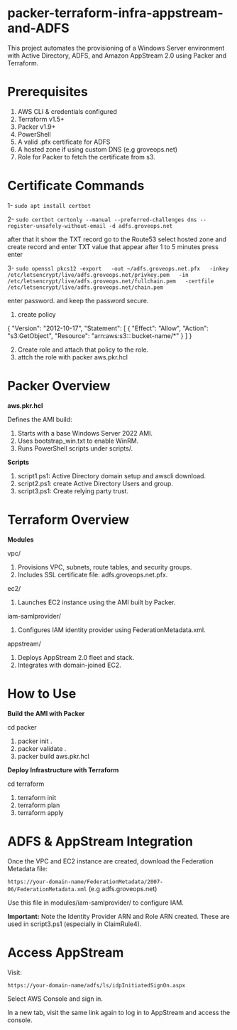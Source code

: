 # packer-terraform-infra-appstream-and-ADFS
This project automates the provisioning of a Windows Server environment with Active Directory, ADFS, and Amazon AppStream 2.0 using Packer and Terraform.


# Prerequisites
1. AWS CLI & credentials configured
2. Terraform v1.5+
3. Packer v1.9+
4. PowerShell
5. A valid .pfx certificate for ADFS
6. A hosted zone if using custom DNS (e.g groveops.net)
7. Role for Packer to fetch the certificate from s3.


# Certificate Commands

1- ```sudo apt install certbot```

2- ```sudo certbot certonly --manual --preferred-challenges dns --register-unsafely-without-email -d adfs.groveops.net```

after that it show the TXT record go to the Route53 select hosted zone and create record and enter TXT value that appear
after 1 to 5 minutes press enter 

3- ```sudo openssl pkcs12 -export   -out ~/adfs.groveops.net.pfx   -inkey /etc/letsencrypt/live/adfs.groveops.net/privkey.pem   -in /etc/letsencrypt/live/adfs.groveops.net/fullchain.pem   -certfile /etc/letsencrypt/live/adfs.groveops.net/chain.pem```

enter password. and keep the password secure.


1. create policy

{
  "Version": "2012-10-17",
  "Statement": [
    {
      "Effect": "Allow",
      "Action": "s3:GetObject",
      "Resource": "arn:aws:s3:::bucket-name/*"
    }
  ]
}

2. Create role and attach that policy to the role.
3. attch the role with packer aws.pkr.hcl

# Packer Overview
**aws.pkr.hcl**

Defines the AMI build:
1. Starts with a base Windows Server 2022 AMI.
2. Uses bootstrap_win.txt to enable WinRM.
3. Runs PowerShell scripts under scripts/.

**Scripts**
1. script1.ps1: Active Directory domain setup and awscli download.
2. script2.ps1: create Active Directory Users and group.
3. script3.ps1: Create relying party trust.


# Terraform Overview
**Modules**

vpc/
1. Provisions VPC, subnets, route tables, and security groups.
2. Includes SSL certificate file: adfs.groveops.net.pfx.

ec2/
1. Launches EC2 instance using the AMI built by Packer.

iam-samlprovider/
1. Configures IAM identity provider using FederationMetadata.xml.

appstream/
1. Deploys AppStream 2.0 fleet and stack.
2. Integrates with domain-joined EC2.


# How to Use
**Build the AMI with Packer**

cd packer
1. packer init .
2. packer validate .
3. packer build aws.pkr.hcl

**Deploy Infrastructure with Terraform**

cd terraform
1. terraform init
2. terraform plan
3. terraform apply



# ADFS & AppStream Integration
Once the VPC and EC2 instance are created, download the Federation Metadata file:

```https://your-domain-name/FederationMetadata/2007-06/FederationMetadata.xml```  (e.g adfs.groveops.net)

Use this file in modules/iam-samlprovider/ to configure IAM.

**Important:** Note the Identity Provider ARN and Role ARN created. These are used in script3.ps1 (especially in ClaimRule4).

# Access AppStream
Visit:

```https://your-domain-name/adfs/ls/idpInitiatedSignOn.aspx```

Select AWS Console and sign in.

In a new tab, visit the same link again to log in to AppStream and access the console.
